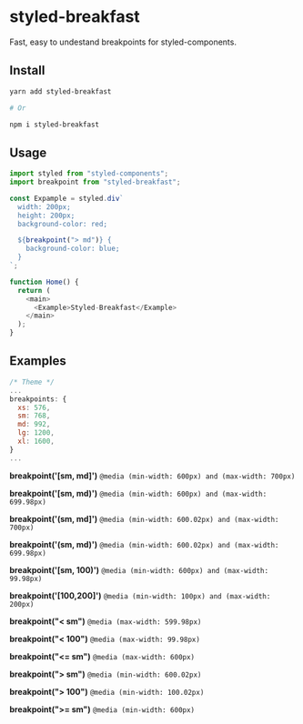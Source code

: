 # styled-breakfast

Fast, easy to undestand breakpoints for styled-components.

## Install

```bash
yarn add styled-breakfast

# Or

npm i styled-breakfast
```

## Usage

```javascript
import styled from "styled-components";
import breakpoint from "styled-breakfast";

const Expample = styled.div`
  width: 200px;
  height: 200px;
  background-color: red;

  ${breakpoint("> md")} {
    background-color: blue;
  }
`;

function Home() {
  return (
    <main>
      <Example>Styled-Breakfast</Example>
    </main>
  );
}
```

## Examples

```javascript
/* Theme */
...
breakpoints: {
  xs: 576,
  sm: 768,
  md: 992,
  lg: 1200,
  xl: 1600,
}
...
```

**breakpoint('[sm, md]')**
`@media (min-width: 600px) and (max-width: 700px)`

**breakpoint('[sm, md)')**
`@media (min-width: 600px) and (max-width: 699.98px)`

**breakpoint('(sm, md]')**
`@media (min-width: 600.02px) and (max-width: 700px)`

**breakpoint('(sm, md)')**
`@media (min-width: 600.02px) and (max-width: 699.98px)`

**breakpoint('[sm, 100)')**
`@media (min-width: 600px) and (max-width: 99.98px)`

**breakpoint('[100,200]')**
`@media (min-width: 100px) and (max-width: 200px)`

**breakpoint("< sm")**
`@media (max-width: 599.98px)`

**breakpoint("< 100")**
`@media (max-width: 99.98px)`

**breakpoint("<= sm")**
`@media (max-width: 600px)`

**breakpoint("> sm")**
`@media (min-width: 600.02px)`

**breakpoint("> 100")**
`@media (min-width: 100.02px)`

**breakpoint(">= sm")**
`@media (min-width: 600px)`
